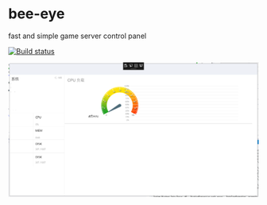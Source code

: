 # bee-eye

fast and simple game server control panel

[![Build status](https://ci.appveyor.com/api/projects/status/y1ahn7y6j6r4vy8o?svg=true)](https://ci.appveyor.com/project/Jamlee/bee-eye)

![png](/ss.png) 
